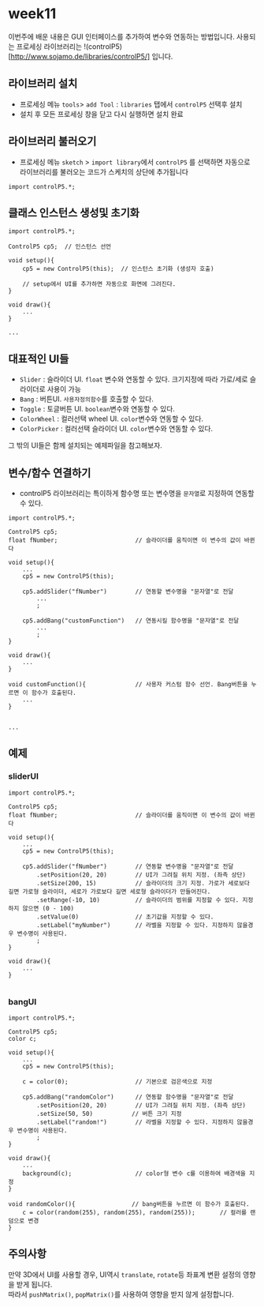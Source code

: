 # week11
이번주에 배운 내용은 GUI 인터페이스를 추가하여 변수와 연동하는 방법입니다.
사용되는 프로세싱 라이브러리는 !(controlP5)[http://www.sojamo.de/libraries/controlP5/] 입니다.

## 라이브러리 설치
- 프로세싱 메뉴 `tools`> `add Tool` :  `libraries` 탭에서 `controlP5` 선택후 설치
- 설치 후 모든 프로세싱 창을 닫고 다시 실행하면 설치 완료

## 라이브러리 불러오기
- 프로세싱 메뉴 `sketch` > `import library`에서 `controlP5` 를 선택하면 자동으로 라이브러리를 불러오는 코드가 스케치의 상단에 추가됩니다

```
import controlP5.*;
```

## 클래스 인스턴스 생성및 초기화

```
import controlP5.*;

ControlP5 cp5;  // 인스턴스 선언

void setup(){
    cp5 = new ControlP5(this);  // 인스턴스 초기화 (생성자 호출)

    // setup에서 UI를 추가하면 자동으로 화면에 그려진다.
}

void draw(){
    ...
}

...

```

## 대표적인 UI들

- `Slider` : 슬라이더 UI. `float` 변수와 연동할 수 있다. 크기지정에 따라 가로/세로 슬라이더로 사용이 가능
- `Bang` : 버튼UI. `사용자정의함수`를 호출할 수 있다.
- `Toggle` : 토글버튼 UI. `boolean`변수와 연동할 수 있다.
- `ColorWheel` : 컬러선택 wheel UI. `color`변수와 연동할 수 있다.
- `ColorPicker` : 컬러선택 슬라이더 UI. `color`변수와 연동할 수 있다.

그 밖의 UI들은 함께 설치되는 예제파일을 참고해보자.

## 변수/함수 연결하기
- controlP5 라이브러리는 특이하게 함수명 또는 변수명을 `문자열`로 지정하여 연동할 수 있다.

```
import controlP5.*;

ControlP5 cp5;
float fNumber;                      // 슬라이더를 움직이면 이 변수의 값이 바뀐다

void setup(){
    ...
    cp5 = new ControlP5(this);

    cp5.addSlider("fNumber")        // 연동할 변수명을 "문자열"로 전달
        ...
        ;

    cp5.addBang("customFunction")   // 연동시킬 함수명을 "문자열"로 전달
        ...
        ;
}

void draw(){
    ...
}

void customFunction(){              // 사용자 커스텀 함수 선언. Bang버튼을 누르면 이 함수가 호출된다.
    ...
}
    

...

```

## 예제

### sliderUI
```
import controlP5.*;

ControlP5 cp5;
float fNumber;                      // 슬라이더를 움직이면 이 변수의 값이 바뀐다

void setup(){
    ...
    cp5 = new ControlP5(this);

    cp5.addSlider("fNumber")        // 연동할 변수명을 "문자열"로 전달
        .setPosition(20, 20)        // UI가 그려질 위치 지정. (좌측 상단)
        .setSize(200, 15)           // 슬라이더의 크기 지정. 가로가 세로보다 길면 가로형 슬라이더, 세로가 가로보다 길면 세로형 슬라이더가 만들어진다.
        .setRange(-10, 10)          // 슬라이더의 범위를 지정할 수 있다. 지정하지 않으면 (0 - 100)
        .setValue(0)                // 초기값을 지정할 수 있다.
        .setLabel("myNumber")       // 라벨을 지정할 수 있다. 지정하지 않을경우 변수명이 사용된다.
        ;
}

void draw(){
    ...
}


```

### bangUI

```
import controlP5.*;

ControlP5 cp5;
color c;

void setup(){
    ...
    cp5 = new ControlP5(this);

    c = color(0);                   // 기본으로 검은색으로 지정 

    cp5.addBang("randomColor")      // 연동할 함수명을 "문자열"로 전달
        .setPosition(20, 20)        // UI가 그려질 위치 지정. (좌측 상단)
        .setSize(50, 50)           // 버튼 크기 지정
        .setLabel("random!")        // 라벨을 지정할 수 있다. 지정하지 않을경우 변수명이 사용된다.
        ;
}

void draw(){
    ...
    background(c);                  // color형 변수 c를 이용하여 배경색을 지정
}

void randomColor(){                // bang버튼을 누르면 이 함수가 호출된다.
    c = color(random(255), random(255), random(255));       // 컬러를 랜덤으로 변경
}
```

## 주의사항
만약 3D에서 UI를 사용할 경우, UI역시 `translate`, `rotate`등 좌표계 변환 설정의 영향을 받게 됩니다.<br/>
따라서 `pushMatrix()`, `popMatrix()`를 사용하여 영향을 받지 않게 설정합니다.